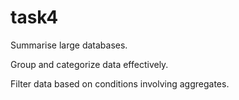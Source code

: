 # task4
Summarise  large databases.

Group and categorize data effectively.

Filter data based on conditions involving aggregates.
